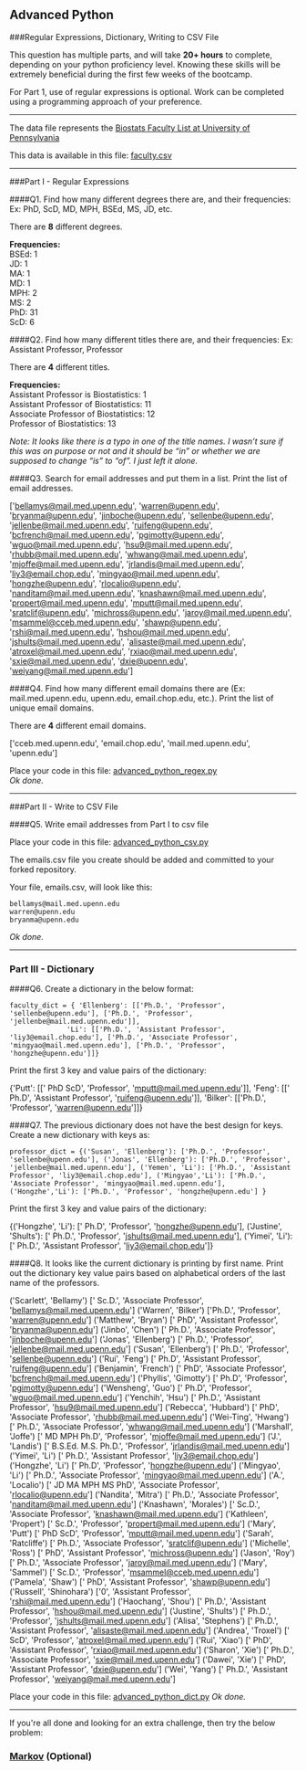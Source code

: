 ## Advanced Python    

###Regular Expressions, Dictionary, Writing to CSV File  

This question has multiple parts, and will take **20+ hours** to complete, depending on your python proficiency level.  Knowing these skills will be extremely beneficial during the first few weeks of the bootcamp.

For Part 1, use of regular expressions is optional.  Work can be completed using a programming approach of your preference. 

---

The data file represents the [Biostats Faculty List at University of Pennsylvania](http://www.med.upenn.edu/cceb/biostat/faculty.shtml)

This data is available in this file:  [faculty.csv](python/faculty.csv)

--- 

###Part I - Regular Expressions  


####Q1. Find how many different degrees there are, and their frequencies: Ex:  PhD, ScD, MD, MPH, BSEd, MS, JD, etc.

There are **8** different degrees.  

**Frequencies:**    
BSEd: 1  
JD: 1  
MA: 1  
MD: 1   
MPH: 2   
MS: 2   
PhD: 31  
ScD: 6  

  
####Q2. Find how many different titles there are, and their frequencies:  Ex:  Assistant Professor, Professor

There are **4** different titles.  

**Frequencies:**  
Assistant Professor is Biostatistics: 1  
Assistant Professor of Biostatistics: 11  
Associate Professor of Biostatistics: 12  
Professor of Biostatistics: 13  

*Note: It looks like there is a typo in one of the title names.  I wasn’t sure if this was on purpose or not and it should be “in” or whether we are supposed to change “is” to “of”. I just left it alone.*


####Q3. Search for email addresses and put them in a list.  Print the list of email addresses.

['bellamys@mail.med.upenn.edu', 'warren@upenn.edu', 'bryanma@upenn.edu', 'jinboche@upenn.edu', 'sellenbe@upenn.edu', 'jellenbe@mail.med.upenn.edu', 'ruifeng@upenn.edu', 'bcfrench@mail.med.upenn.edu', 'pgimotty@upenn.edu', 'wguo@mail.med.upenn.edu', 'hsu9@mail.med.upenn.edu', 'rhubb@mail.med.upenn.edu', 'whwang@mail.med.upenn.edu', 'mjoffe@mail.med.upenn.edu', 'jrlandis@mail.med.upenn.edu', 'liy3@email.chop.edu', 'mingyao@mail.med.upenn.edu', 'hongzhe@upenn.edu', 'rlocalio@upenn.edu', 'nanditam@mail.med.upenn.edu', 'knashawn@mail.med.upenn.edu', 'propert@mail.med.upenn.edu', 'mputt@mail.med.upenn.edu', 'sratclif@upenn.edu', 'michross@upenn.edu', 'jaroy@mail.med.upenn.edu', 'msammel@cceb.med.upenn.edu', 'shawp@upenn.edu', 'rshi@mail.med.upenn.edu', 'hshou@mail.med.upenn.edu', 'jshults@mail.med.upenn.edu', 'alisaste@mail.med.upenn.edu', 'atroxel@mail.med.upenn.edu', 'rxiao@mail.med.upenn.edu', 'sxie@mail.med.upenn.edu', 'dxie@upenn.edu', 'weiyang@mail.med.upenn.edu']

####Q4. Find how many different email domains there are (Ex:  mail.med.upenn.edu, upenn.edu, email.chop.edu, etc.).  Print the list of unique email domains.

There are **4** different email domains.

['cceb.med.upenn.edu', 'email.chop.edu', 'mail.med.upenn.edu', 'upenn.edu']  

Place your code in this file: [advanced_python_regex.py](python/advanced_python_regex.py)  
*Ok done.*  

---

###Part II - Write to CSV File

####Q5.  Write email addresses from Part I to csv file

Place your code in this file: [advanced_python_csv.py](python/advanced_python_csv.py)

The emails.csv file you create should be added and committed to your forked repository.

Your file, emails.csv, will look like this:
```
bellamys@mail.med.upenn.edu
warren@upenn.edu
bryanma@upenn.edu
```
*Ok done.*  

---

### Part III - Dictionary

####Q6.  Create a dictionary in the below format:
```
faculty_dict = { 'Ellenberg': [['Ph.D.', 'Professor', 'sellenbe@upenn.edu'], ['Ph.D.', 'Professor', 'jellenbe@mail.med.upenn.edu']],
              'Li': [['Ph.D.', 'Assistant Professor', 'liy3@email.chop.edu'], ['Ph.D.', 'Associate Professor', 'mingyao@mail.med.upenn.edu'], ['Ph.D.', 'Professor', 'hongzhe@upenn.edu']]}
```
Print the first 3 key and value pairs of the dictionary:  

{'Putt': [[' PhD ScD', 'Professor', 'mputt@mail.med.upenn.edu']], 'Feng': [[' Ph.D', 'Assistant Professor', 'ruifeng@upenn.edu']], 'Bilker': [['Ph.D.', 'Professor', 'warren@upenn.edu']]}  

####Q7.  The previous dictionary does not have the best design for keys.  Create a new dictionary with keys as:

```
professor_dict = {('Susan', 'Ellenberg'): ['Ph.D.', 'Professor', 'sellenbe@upenn.edu'], ('Jonas', 'Ellenberg'): ['Ph.D.', 'Professor', 'jellenbe@mail.med.upenn.edu'], ('Yemen', 'Li'): ['Ph.D.', 'Assistant Professor', 'liy3@email.chop.edu'], ('Mingyao','Li'): ['Ph.D.', 'Associate Professor', 'mingyao@mail.med.upenn.edu'], ('Hongzhe','Li'): ['Ph.D.', 'Professor', 'hongzhe@upenn.edu'] }
```

Print the first 3 key and value pairs of the dictionary:  

{('Hongzhe', 'Li'): [' Ph.D', 'Professor', 'hongzhe@upenn.edu'], ('Justine', 'Shults'): [' Ph.D.', 'Professor', 'jshults@mail.med.upenn.edu'], ('Yimei', 'Li'): [' Ph.D.', 'Assistant Professor', 'liy3@email.chop.edu']}  

####Q8.  It looks like the current dictionary is printing by first name.  Print out the dictionary key value pairs based on alphabetical orders of the last name of the professors.  

('Scarlett', 'Bellamy') [' Sc.D.', 'Associate Professor', 'bellamys@mail.med.upenn.edu']
('Warren', 'Bilker') ['Ph.D.', 'Professor', 'warren@upenn.edu']
('Matthew', 'Bryan') [' PhD', 'Assistant Professor', 'bryanma@upenn.edu']
('Jinbo', 'Chen') [' Ph.D.', 'Associate Professor', 'jinboche@upenn.edu']
('Jonas', 'Ellenberg') [' Ph.D.', 'Professor', 'jellenbe@mail.med.upenn.edu']
('Susan', 'Ellenberg') [' Ph.D.', 'Professor', 'sellenbe@upenn.edu']
('Rui', 'Feng') [' Ph.D', 'Assistant Professor', 'ruifeng@upenn.edu']
('Benjamin', 'French') [' PhD', 'Associate Professor', 'bcfrench@mail.med.upenn.edu']
('Phyllis', 'Gimotty') [' Ph.D', 'Professor', 'pgimotty@upenn.edu']
('Wensheng', 'Guo') [' Ph.D', 'Professor', 'wguo@mail.med.upenn.edu']
('Yenchih', 'Hsu') [' Ph.D.', 'Assistant Professor', 'hsu9@mail.med.upenn.edu']
('Rebecca', 'Hubbard') [' PhD', 'Associate Professor', 'rhubb@mail.med.upenn.edu']
('Wei-Ting', 'Hwang') [' Ph.D.', 'Associate Professor', 'whwang@mail.med.upenn.edu']
('Marshall', 'Joffe') [' MD MPH Ph.D', 'Professor', 'mjoffe@mail.med.upenn.edu']
('J.', 'Landis') [' B.S.Ed. M.S. Ph.D.', 'Professor', 'jrlandis@mail.med.upenn.edu']
('Yimei', 'Li') [' Ph.D.', 'Assistant Professor', 'liy3@email.chop.edu']
('Hongzhe', 'Li') [' Ph.D', 'Professor', 'hongzhe@upenn.edu']
('Mingyao', 'Li') [' Ph.D.', 'Associate Professor', 'mingyao@mail.med.upenn.edu']
('A.', 'Localio') [' JD MA MPH MS PhD', 'Associate Professor', 'rlocalio@upenn.edu']
('Nandita', 'Mitra') [' Ph.D.', 'Associate Professor', 'nanditam@mail.med.upenn.edu']
('Knashawn', 'Morales') [' Sc.D.', 'Associate Professor', 'knashawn@mail.med.upenn.edu']
('Kathleen', 'Propert') [' Sc.D.', 'Professor', 'propert@mail.med.upenn.edu']
('Mary', 'Putt') [' PhD ScD', 'Professor', 'mputt@mail.med.upenn.edu']
('Sarah', 'Ratcliffe') [' Ph.D.', 'Associate Professor', 'sratclif@upenn.edu']
('Michelle', 'Ross') [' PhD', 'Assistant Professor', 'michross@upenn.edu']
('Jason', 'Roy') [' Ph.D.', 'Associate Professor', 'jaroy@mail.med.upenn.edu']
('Mary', 'Sammel') [' Sc.D.', 'Professor', 'msammel@cceb.med.upenn.edu']
('Pamela', 'Shaw') [' PhD', 'Assistant Professor', 'shawp@upenn.edu']
('Russell', 'Shinohara') ['0', 'Assistant Professor', 'rshi@mail.med.upenn.edu']
('Haochang', 'Shou') [' Ph.D.', 'Assistant Professor', 'hshou@mail.med.upenn.edu']
('Justine', 'Shults') [' Ph.D.', 'Professor', 'jshults@mail.med.upenn.edu']
('Alisa', 'Stephens') [' Ph.D.', 'Assistant Professor', 'alisaste@mail.med.upenn.edu']
('Andrea', 'Troxel') [' ScD', 'Professor', 'atroxel@mail.med.upenn.edu']
('Rui', 'Xiao') [' PhD', 'Assistant Professor', 'rxiao@mail.med.upenn.edu']
('Sharon', 'Xie') [' Ph.D.', 'Associate Professor', 'sxie@mail.med.upenn.edu']
('Dawei', 'Xie') [' PhD', 'Assistant Professor', 'dxie@upenn.edu']
('Wei', 'Yang') [' Ph.D.', 'Assistant Professor', 'weiyang@mail.med.upenn.edu']  

Place your code in this file: [advanced_python_dict.py](python/advanced_python_dict.py)
*Ok done.*  

--- 

If you're all done and looking for an extra challenge, then try the below problem:  

### [Markov](python/markov.py) (Optional)

